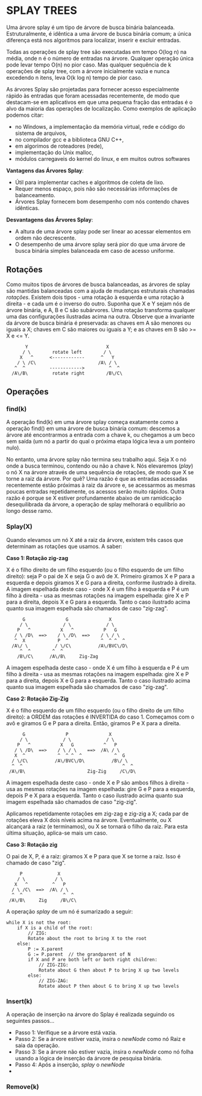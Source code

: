 # SPLAY TREES

Uma árvore splay é um tipo de árvore de busca binária balanceada. Estruturalmente, é idêntica a uma árvore de busca binária comum; a única diferença está nos algoritmos para localizar, inserir e excluir entradas.

Todas as operações de splay tree são executadas em tempo O(log n) na média, onde n é o número de entradas na árvore. Qualquer operação única pode levar tempo O(n) no pior caso. Mas qualquer sequência de k operações de splay tree, com a árvore inicialmente vazia e nunca excedendo n itens, leva O(k log n) tempo de pior caso.

As árvores Splay são projetadas para fornecer acesso especialmente rápido às entradas que foram acessadas recentemente, de modo que destacam-se em aplicativos em que uma pequena fração das entradas é o alvo da maioria das operações de localização. Como exemplos de
aplicação podemos citar:

- no Windows, a implementação da memória virtual, rede e código do sistema de arquivos,
- no compilador gcc e a biblioteca GNU C++,
- em algorimos de roteadores (rede),
- implementação do Unix malloc, 
- módulos carregaveis do kernel do linux, e em muitos outros softwares

**Vantagens das Árvores Splay**:

- Útil para implementar caches e algoritmos de coleta de lixo.
- Requer menos espaço, pois não são necessárias informações de balanceamento.
- Árvores Splay fornecem bom desempenho com nós contendo chaves idênticas.

**Desvantagens das Árvores Splay**:

- A altura de uma árvore splay pode ser linear ao acessar elementos em ordem não decrescente.
- O desempenho de uma árvore splay será pior do que uma árvore de busca binária simples balanceada em caso de acesso uniforme.

## Rotações

Como muitos tipos de árvores de busca balanceadas, as árvores de splay são mantidas balanceadas com a ajuda de mudanças estruturais chamadas *rotações*. Existem dois tipos - uma rotação à esquerda e uma rotação à direita - e cada um é o inverso do outro. Suponha que X e Y sejam nós de árvore binária, e A, B e C são subárvores. Uma rotação transforma qualquer uma das configurações ilustradas acima na outra. Observe que a invariante da árvore de busca binária é preservada: as chaves em A são menores ou iguais a X; chaves em C são maiores ou iguais a Y; e as chaves em B são >= X e <= Y.
```
       Y                             X     
      / \        rotate left        / \    
     X   ^      <------------      ^   Y   
    / \ /C\                       /A\ / \  
   ^  ^         ------------>         ^  ^ 
  /A\/B\         rotate right        /B\/C\
```

## Operações

### find(k)

A operação find(k) em uma árvore splay começa exatamente como a operação find() em uma árvore de busca binária comum: descemos a árvore até encontrarmos a entrada com a chave k, ou chegamos a um beco sem saída (um nó a partir do qual o próxima etapa lógica leva a um ponteiro nulo).

No entanto, uma árvore splay não termina seu trabalho aqui. Seja X o nó onde a busca terminou, contendo ou não a chave k. Nós elevaremos (*play*) o nó X na árvore através de uma sequência de rotações, de modo que X se torne a raiz da árvore. Por quê? Uma razão é que as entradas acessadas recentemente estão próximas à raiz da árvore e, se acessarmos as mesmas poucas entradas repetidamente, os acessos serão muito rápidos. Outra razão é porque se X estiver profundamente abaixo de um ramidicação desequilibrada da árvore, a operação de splay melhorará o equilíbrio ao longo desse ramo.

### Splay(X)

Quando elevamos um nó X até a raiz da árvore, existem três casos que determinam as rotações que usamos. A saber:

**Caso 1: Rotação zig-zag**

X é o filho direito de um filho esquerdo (ou o filho esquerdo de um filho direito): seja P o pai de X e seja G o avô de X.
Primeiro giramos X e P para a esquerda e depois giramos X e G para a direita, conforme ilustrado à direita. A imagem espelhada deste caso - onde X é um filho à esquerda e P é um filho à direita - usa as mesmas rotações na imagem espelhada: gire X e P para a direita, depois X e G para a esquerda. Tanto o caso ilustrado acima quanto sua imagem espelhada são chamados de caso "zig-zag".
```
      G               G               X     
     / \             / \             / \    
    P   ^           X   ^           P   G   
   / \ /D\  ==>    / \ /D\  ==>    / \ / \  
   ^  X            P  ^            ^  ^ ^  ^ 
  /A\/ \          / \/C\          /A\/BVC\/D\
     ^  ^        ^  ^                        
    /B\/C\      /A\/B\     Zig-Zag
```

A imagem espelhada deste caso - onde X é um filho à esquerda e P é um filho à direita - usa as mesmas rotações na imagem espelhada: gire X e P para a direita, depois X e G para a esquerda. Tanto o caso ilustrado acima quanto sua imagem espelhada são chamados de caso "zig-zag".

**Caso 2: Rotação Zig-Zig**

X é o filho esquerdo de um filho esquerdo (ou o filho direito de um filho direito): a ORDEM das rotações é INVERTIDA do caso 1. Começamos com o avô e giramos G e P para a direita. Então, giramos P e X para a direita.
```
      G               P               X       
     / \             / \             / \      
    P   ^           X   G           ^   P     
   / \ /D\  ==>    / \ / \    ==>  /A\ / \    
   X  ^            ^  ^ ^  ^            ^  G   
  / \/C\          /A\/BVC\/D\          /B\/ \  
  ^  ^                                     ^  ^ 
 /A\/B\                       Zig-Zig     /C\/D\
```

A imagem espelhada deste caso - onde X e P são ambos filhos à direita - usa as mesmas rotações na imagem espelhada: gire G e P para a esquerda, depois P e X para a esquerda. Tanto o caso ilustrado acima quanto sua imagem espelhada são chamados de caso "zig-zig".

Aplicamos repetidamente rotações em zig-zag e zig-zig a X; cada par de rotações eleva X dois níveis acima na árvore. Eventualmente, ou X alcançará a raiz (e terminamos), ou X se tornará o filho da raiz. Para esta última situação, aplica-se mais um caso.

**Caso 3: Rotação zig**

O pai de X, P, é a raiz: giramos X e P para que X se torne a raiz. Isso é chamado de caso "zig".

```
     P             X     
    / \           / \    
   X   ^         ^   P   
  / \ /C\  ==>  /A\ / \  
  ^  ^               ^  ^ 
 /A\/B\     Zig     /B\/C\
```

A operação *splay* de um nó é sumarizado a seguir:

```
while X is not the root:
    if X is a child of the root:
        // ZIG:
        Rotate about the root to bring X to the root
    else:
        P := X.parent
        G := P.parent  // the grandparent of N
        if X and P are both left or both right children:
            // ZIG-ZIG:
            Rotate about G then about P to bring X up two levels
        else:
            // ZIG-ZAG:
            Rotate about P then about G to bring X up two levels
```
### Insert(k)

A operação de inserção na árvore do Splay é realizada seguindo os seguintes passos...

 - Passo 1: Verifique se a árvore está vazia.
 - Passo 2: Se a árvore estiver vazia, insira o *newNode* como nó Raiz e saia da operação.
 - Passo 3: Se a árvore não estiver vazia, insira o *newNode* como nó folha usando a lógica de inserção da árvore de pesquisa binária.
 - Passo 4: Após a inserção, *splay* o *newNode*
 -
### Remove(k)
